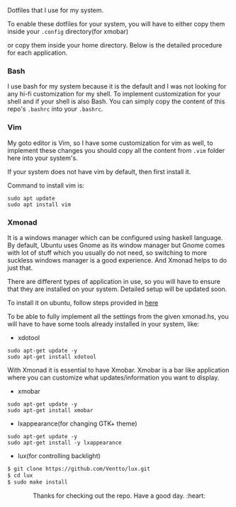Dotfiles that I use for my system.

To enable these dotfiles for your system, you will have to either copy them inside your `.config` directory(for xmobar)

or copy them inside your home directory. Below is the detailed procedure for each application.

### Bash

I use bash for my system because it is the default and I was not looking for any hi-fi customization for my shell. To implement customization for your shell and if your shell is also Bash. You can simply copy the content of this repo's `.bashrc` into your `.bashrc`.

### Vim

My goto editor is Vim, so I have some customization for vim as well, to implement these changes you should copy all the content from `.vim` folder here into your system's.

If your system does not have vim by default, then first install it.

Command to install vim is:
```
sudo apt update
sudo apt install vim

```

### Xmonad

It is a windows manager which can be configured using haskell language. By default, Ubuntu uses Gnome as its window manager but Gnome comes with lot of stuff which you usually do not need, so switching to more suckless windows manager is a good experience. And Xmonad helps to do just that.

There are different types of application in use, so you will have to ensure that they are installed on your system. Detailed setup will be updated soon.


To install it on ubuntu, follow steps provided in [here](https://beginners-guide-to-xmonad.readthedocs.io/installing_xmonad.html)

To be able to fully implement all the settings from the given xmonad.hs, you will have to have some tools already installed in your system, like:

- xdotool

```
sudo apt-get update -y
sudo apt-get install xdotool 
```

With Xmonad it is essential to have Xmobar. Xmobar is a bar like application where you can customize what updates/information you want to display.

- xmobar

```
sudo apt-get update -y
sudo apt-get install xmobar
```

- lxappearance(for changing GTK+ theme)
```
sudo apt-get update -y
sudo apt-get install -y lxappearance
```


- lux(for controlling backlight)


```bash
$ git clone https://github.com/Ventto/lux.git
$ cd lux
$ sudo make install
```



<p align="center">Thanks for checking out the repo. Have a good day. :heart: </p>
